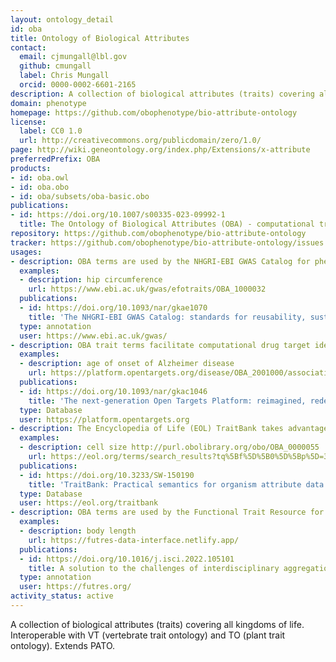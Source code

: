 ```yaml
---
layout: ontology_detail
id: oba
title: Ontology of Biological Attributes
contact:
  email: cjmungall@lbl.gov
  github: cmungall
  label: Chris Mungall
  orcid: 0000-0002-6601-2165
description: A collection of biological attributes (traits) covering all kingdoms of life.
domain: phenotype
homepage: https://github.com/obophenotype/bio-attribute-ontology
license:
  label: CC0 1.0
  url: http://creativecommons.org/publicdomain/zero/1.0/
page: http://wiki.geneontology.org/index.php/Extensions/x-attribute
preferredPrefix: OBA
products:
- id: oba.owl
- id: oba.obo
- id: oba/subsets/oba-basic.obo
publications:
- id: https://doi.org/10.1007/s00335-023-09992-1
  title: The Ontology of Biological Attributes (OBA) - computational traits for the life sciences
repository: https://github.com/obophenotype/bio-attribute-ontology
tracker: https://github.com/obophenotype/bio-attribute-ontology/issues
usages:
- description: OBA terms are used by the NHGRI-EBI GWAS Catalog for phenotypic trait annotation.
  examples:
  - description: hip circumference
    url: https://www.ebi.ac.uk/gwas/efotraits/OBA_1000032
  publications:
  - id: https://doi.org/10.1093/nar/gkae1070
    title: 'The NHGRI-EBI GWAS Catalog: standards for reusability, sustainability and diversity'
  type: annotation
  user: https://www.ebi.ac.uk/gwas/
- description: OBA trait terms facilitate computational drug target identification via the Open Targets Platform.
  examples:
  - description: age of onset of Alzheimer disease
    url: https://platform.opentargets.org/disease/OBA_2001000/associations
  publications:
  - id: https://doi.org/10.1093/nar/gkac1046
    title: 'The next-generation Open Targets Platform: reimagined, redesigned, rebuilt'
  type: Database
  user: https://platform.opentargets.org
- description: The Encyclopedia of Life (EOL) TraitBank takes advantage of the well-axiomatised OBA terms to infer traits in biodiversity data and to improve their search functionality.
  examples:
  - description: cell size http://purl.obolibrary.org/obo/OBA_0000055
    url: https://eol.org/terms/search_results?tq%5Bf%5D%5B0%5D%5Bp%5D=380&tq%5Br%5D=record
  publications:
  - id: https://doi.org/10.3233/SW-150190
    title: 'TraitBank: Practical semantics for organism attribute data'
  type: Database
  user: https://eol.org/traitbank
- description: OBA terms are used by the Functional Trait Resource for Environmental Studies (FuTRES) for the annotation of measurable traits in vertebrates.
  examples:
  - description: body length
    url: https://futres-data-interface.netlify.app/
  publications:
  - id: https://doi.org/10.1016/j.isci.2022.105101
    title: A solution to the challenges of interdisciplinary aggregation and use of specimen-level trait data
  type: annotation
  user: https://futres.org/
activity_status: active
---
```


A collection of biological attributes (traits) covering all kingdoms of life.
Interoperable with VT (vertebrate trait ontology) and TO (plant trait
ontology). Extends PATO.
